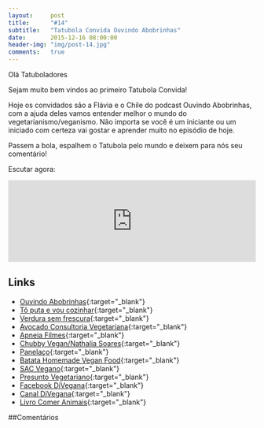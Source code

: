 ```yaml
---
layout:     post
title:      "#14"
subtitle:   "Tatubola Convida Ouvindo Abobrinhas"
date:       2015-12-16 08:00:00
header-img: "img/post-14.jpg"
comments: 	true
---
```


Olá Tatuboladores

Sejam muito bem vindos ao primeiro Tatubola Convida!

Hoje os convidados são a Flávia e o Chile do podcast Ouvindo Abobrinhas, com a ajuda deles vamos entender melhor o mundo do vegetarianismo/veganismo. Não importa se você é um iniciante ou um iniciado com certeza vai gostar e aprender muito no episódio de hoje.

Passem a bola, espalhem o Tatubola pelo mundo e deixem para nós seu comentário!


Escutar agora:

<iframe width="100%" height="166" scrolling="no" frameborder="no" src="https://w.soundcloud.com/player/?url=https%3A//api.soundcloud.com/tracks/237993581&amp;color=ff5500&amp;auto_play=false&amp;hide_related=false&amp;show_comments=true&amp;show_user=true&amp;show_reposts=false"></iframe>

## Links
- [Ouvindo Abobrinhas](https://soundcloud.com/ouvindoabobrinhas){:target="_blank"}
- [Tô puta e vou cozinhar](http://www.toputaevoucozinhar.com.br/){:target="_blank"}
- [Verdura sem frescura](http://www.gazetadopovo.com.br/blogs/verdura-sem-frescura){:target="_blank"}
- [Avocado Consultoria Vegetariana](https://www.facebook.com/avocadoconsultoria/info/?tab=page_info){:target="_blank"}
- [Apneia Filmes](http://apneiafilmes.tv/){:target="_blank"}
- [Chubby Vegan/Nathalia Soares](http://chubbyvegan.net/){:target="_blank"}
- [Panelaço](https://www.youtube.com/user/panelacooficial){:target="_blank"}
- [Batata Homemade Vegan Food](https://www.facebook.com/batataveganfood/){:target="_blank"}
- [SAC Vegano](https://www.facebook.com/groups/269175013127223/){:target="_blank"}
- [Presunto Vegetariano](http://presuntovegetariano.com.br/){:target="_blank"}
- [Facebook DiVegana](https://www.facebook.com/Divegana/?fref=ts&__mref=message_bubble){:target="_blank"}
- [Canal DiVegana](http://www.youtube.com/divegana){:target="_blank"}
- [Livro Comer Animais](http://bit.ly/comeranimais){:target="_blank"}


##Comentários
